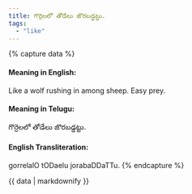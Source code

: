 ```yaml
---
title: గొర్రెలలో తోడేలు జొరబడ్డట్టు.
tags:
  - "like"
---
```


{% capture data %}
#### Meaning in English:
Like a wolf rushing in among sheep.
Easy prey.

#### Meaning in Telugu:
గొర్రెలలో తోడేలు జొరబడ్డట్టు.

#### English Transliteration:
gorrelalO tODaelu jorabaDDaTTu.
{% endcapture %}

{{ data | markdownify }}

